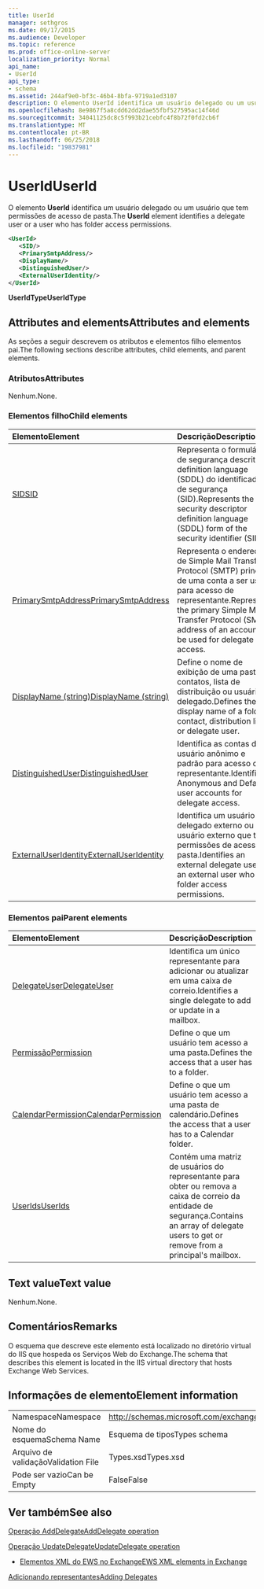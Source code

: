 ```yaml
---
title: UserId
manager: sethgros
ms.date: 09/17/2015
ms.audience: Developer
ms.topic: reference
ms.prod: office-online-server
localization_priority: Normal
api_name:
- UserId
api_type:
- schema
ms.assetid: 244af9e0-bf3c-46b4-8bfa-9719a1ed3107
description: O elemento UserId identifica um usuário delegado ou um usuário que tem permissões de acesso de pasta.
ms.openlocfilehash: 8e9867f5a8cdd62dd2dae55fbf527595ac14f46d
ms.sourcegitcommit: 34041125dc8c5f993b21cebfc4f8b72f0fd2cb6f
ms.translationtype: MT
ms.contentlocale: pt-BR
ms.lasthandoff: 06/25/2018
ms.locfileid: "19837981"
---
```

# <a name="userid"></a><span data-ttu-id="fbdec-103">UserId</span><span class="sxs-lookup"><span data-stu-id="fbdec-103">UserId</span></span>

<span data-ttu-id="fbdec-104">O elemento **UserId** identifica um usuário delegado ou um usuário que tem permissões de acesso de pasta.</span><span class="sxs-lookup"><span data-stu-id="fbdec-104">The **UserId** element identifies a delegate user or a user who has folder access permissions.</span></span> 
  
```xml
<UserId>
   <SID/>
   <PrimarySmtpAddress/>
   <DisplayName/>
   <DistinguishedUser/>
   <ExternalUserIdentity/>
</UserId>
```

 <span data-ttu-id="fbdec-105">**UserIdType**</span><span class="sxs-lookup"><span data-stu-id="fbdec-105">**UserIdType**</span></span>
## <a name="attributes-and-elements"></a><span data-ttu-id="fbdec-106">Attributes and elements</span><span class="sxs-lookup"><span data-stu-id="fbdec-106">Attributes and elements</span></span>

<span data-ttu-id="fbdec-107">As seções a seguir descrevem os atributos e elementos filho elementos pai.</span><span class="sxs-lookup"><span data-stu-id="fbdec-107">The following sections describe attributes, child elements, and parent elements.</span></span>
  
### <a name="attributes"></a><span data-ttu-id="fbdec-108">Atributos</span><span class="sxs-lookup"><span data-stu-id="fbdec-108">Attributes</span></span>

<span data-ttu-id="fbdec-109">Nenhum.</span><span class="sxs-lookup"><span data-stu-id="fbdec-109">None.</span></span>
  
### <a name="child-elements"></a><span data-ttu-id="fbdec-110">Elementos filho</span><span class="sxs-lookup"><span data-stu-id="fbdec-110">Child elements</span></span>

|<span data-ttu-id="fbdec-111">**Elemento**</span><span class="sxs-lookup"><span data-stu-id="fbdec-111">**Element**</span></span>|<span data-ttu-id="fbdec-112">**Descrição**</span><span class="sxs-lookup"><span data-stu-id="fbdec-112">**Description**</span></span>|
|:-----|:-----|
|[<span data-ttu-id="fbdec-113">SID</span><span class="sxs-lookup"><span data-stu-id="fbdec-113">SID</span></span>](sid.md) <br/> |<span data-ttu-id="fbdec-114">Representa o formulário de segurança descritor definition language (SDDL) do identificador de segurança (SID).</span><span class="sxs-lookup"><span data-stu-id="fbdec-114">Represents the security descriptor definition language (SDDL) form of the security identifier (SID).</span></span>  <br/> |
|[<span data-ttu-id="fbdec-115">PrimarySmtpAddress</span><span class="sxs-lookup"><span data-stu-id="fbdec-115">PrimarySmtpAddress</span></span>](primarysmtpaddress.md) <br/> |<span data-ttu-id="fbdec-116">Representa o endereço de Simple Mail Transfer Protocol (SMTP) principal de uma conta a ser usada para acesso de representante.</span><span class="sxs-lookup"><span data-stu-id="fbdec-116">Represents the primary Simple Mail Transfer Protocol (SMTP) address of an account to be used for delegate access.</span></span>  <br/> |
|[<span data-ttu-id="fbdec-117">DisplayName (string)</span><span class="sxs-lookup"><span data-stu-id="fbdec-117">DisplayName (string)</span></span>](displayname-string.md) <br/> |<span data-ttu-id="fbdec-118">Define o nome de exibição de uma pasta, contatos, lista de distribuição ou usuário delegado.</span><span class="sxs-lookup"><span data-stu-id="fbdec-118">Defines the display name of a folder, contact, distribution list, or delegate user.</span></span>  <br/> |
|[<span data-ttu-id="fbdec-119">DistinguishedUser</span><span class="sxs-lookup"><span data-stu-id="fbdec-119">DistinguishedUser</span></span>](distinguisheduser.md) <br/> |<span data-ttu-id="fbdec-120">Identifica as contas de usuário anônimo e padrão para acesso de representante.</span><span class="sxs-lookup"><span data-stu-id="fbdec-120">Identifies Anonymous and Default user accounts for delegate access.</span></span>  <br/> |
|[<span data-ttu-id="fbdec-121">ExternalUserIdentity</span><span class="sxs-lookup"><span data-stu-id="fbdec-121">ExternalUserIdentity</span></span>](externaluseridentity.md) <br/> |<span data-ttu-id="fbdec-122">Identifica um usuário delegado externo ou um usuário externo que tem permissões de acesso de pasta.</span><span class="sxs-lookup"><span data-stu-id="fbdec-122">Identifies an external delegate user or an external user who has folder access permissions.</span></span>  <br/> |
   
### <a name="parent-elements"></a><span data-ttu-id="fbdec-123">Elementos pai</span><span class="sxs-lookup"><span data-stu-id="fbdec-123">Parent elements</span></span>

|<span data-ttu-id="fbdec-124">**Elemento**</span><span class="sxs-lookup"><span data-stu-id="fbdec-124">**Element**</span></span>|<span data-ttu-id="fbdec-125">**Descrição**</span><span class="sxs-lookup"><span data-stu-id="fbdec-125">**Description**</span></span>|
|:-----|:-----|
|[<span data-ttu-id="fbdec-126">DelegateUser</span><span class="sxs-lookup"><span data-stu-id="fbdec-126">DelegateUser</span></span>](delegateuser.md) <br/> |<span data-ttu-id="fbdec-127">Identifica um único representante para adicionar ou atualizar em uma caixa de correio.</span><span class="sxs-lookup"><span data-stu-id="fbdec-127">Identifies a single delegate to add or update in a mailbox.</span></span>  <br/> |
|[<span data-ttu-id="fbdec-128">Permissão</span><span class="sxs-lookup"><span data-stu-id="fbdec-128">Permission</span></span>](permission.md) <br/> |<span data-ttu-id="fbdec-129">Define o que um usuário tem acesso a uma pasta.</span><span class="sxs-lookup"><span data-stu-id="fbdec-129">Defines the access that a user has to a folder.</span></span>  <br/> |
|[<span data-ttu-id="fbdec-130">CalendarPermission</span><span class="sxs-lookup"><span data-stu-id="fbdec-130">CalendarPermission</span></span>](calendarpermission.md) <br/> |<span data-ttu-id="fbdec-131">Define o que um usuário tem acesso a uma pasta de calendário.</span><span class="sxs-lookup"><span data-stu-id="fbdec-131">Defines the access that a user has to a Calendar folder.</span></span>  <br/> |
|[<span data-ttu-id="fbdec-132">UserIds</span><span class="sxs-lookup"><span data-stu-id="fbdec-132">UserIds</span></span>](userids.md) <br/> |<span data-ttu-id="fbdec-133">Contém uma matriz de usuários do representante para obter ou remova a caixa de correio da entidade de segurança.</span><span class="sxs-lookup"><span data-stu-id="fbdec-133">Contains an array of delegate users to get or remove from a principal's mailbox.</span></span>  <br/> |
   
## <a name="text-value"></a><span data-ttu-id="fbdec-134">Text value</span><span class="sxs-lookup"><span data-stu-id="fbdec-134">Text value</span></span>

<span data-ttu-id="fbdec-135">Nenhum.</span><span class="sxs-lookup"><span data-stu-id="fbdec-135">None.</span></span>
  
## <a name="remarks"></a><span data-ttu-id="fbdec-136">Comentários</span><span class="sxs-lookup"><span data-stu-id="fbdec-136">Remarks</span></span>

<span data-ttu-id="fbdec-137">O esquema que descreve este elemento está localizado no diretório virtual do IIS que hospeda os Serviços Web do Exchange.</span><span class="sxs-lookup"><span data-stu-id="fbdec-137">The schema that describes this element is located in the IIS virtual directory that hosts Exchange Web Services.</span></span>
  
## <a name="element-information"></a><span data-ttu-id="fbdec-138">Informações de elemento</span><span class="sxs-lookup"><span data-stu-id="fbdec-138">Element information</span></span>

|||
|:-----|:-----|
|<span data-ttu-id="fbdec-139">Namespace</span><span class="sxs-lookup"><span data-stu-id="fbdec-139">Namespace</span></span>  <br/> |http://schemas.microsoft.com/exchange/services/2006/types  <br/> |
|<span data-ttu-id="fbdec-140">Nome do esquema</span><span class="sxs-lookup"><span data-stu-id="fbdec-140">Schema Name</span></span>  <br/> |<span data-ttu-id="fbdec-141">Esquema de tipos</span><span class="sxs-lookup"><span data-stu-id="fbdec-141">Types schema</span></span>  <br/> |
|<span data-ttu-id="fbdec-142">Arquivo de validação</span><span class="sxs-lookup"><span data-stu-id="fbdec-142">Validation File</span></span>  <br/> |<span data-ttu-id="fbdec-143">Types.xsd</span><span class="sxs-lookup"><span data-stu-id="fbdec-143">Types.xsd</span></span>  <br/> |
|<span data-ttu-id="fbdec-144">Pode ser vazio</span><span class="sxs-lookup"><span data-stu-id="fbdec-144">Can be Empty</span></span>  <br/> |<span data-ttu-id="fbdec-145">False</span><span class="sxs-lookup"><span data-stu-id="fbdec-145">False</span></span>  <br/> |
   
## <a name="see-also"></a><span data-ttu-id="fbdec-146">Ver também</span><span class="sxs-lookup"><span data-stu-id="fbdec-146">See also</span></span>



[<span data-ttu-id="fbdec-147">Operação AddDelegate</span><span class="sxs-lookup"><span data-stu-id="fbdec-147">AddDelegate operation</span></span>](adddelegate-operation.md)
  
[<span data-ttu-id="fbdec-148">Operação UpdateDelegate</span><span class="sxs-lookup"><span data-stu-id="fbdec-148">UpdateDelegate operation</span></span>](updatedelegate-operation.md)


- [<span data-ttu-id="fbdec-149">Elementos XML do EWS no Exchange</span><span class="sxs-lookup"><span data-stu-id="fbdec-149">EWS XML elements in Exchange</span></span>](ews-xml-elements-in-exchange.md)


[<span data-ttu-id="fbdec-150">Adicionando representantes</span><span class="sxs-lookup"><span data-stu-id="fbdec-150">Adding Delegates</span></span>](http://msdn.microsoft.com/library/3a744150-66a3-4a13-9433-793603ba5038%28Office.15%29.aspx)

